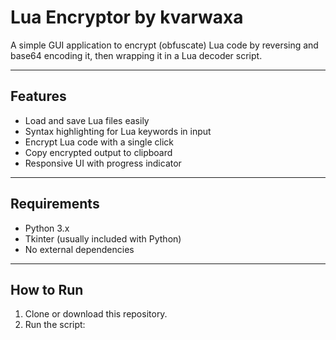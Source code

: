 # Lua Encryptor by kvarwaxa

A simple GUI application to encrypt (obfuscate) Lua code by reversing and base64 encoding it, then wrapping it in a Lua decoder script.

---

## Features

- Load and save Lua files easily
- Syntax highlighting for Lua keywords in input
- Encrypt Lua code with a single click
- Copy encrypted output to clipboard
- Responsive UI with progress indicator

---

## Requirements

- Python 3.x
- Tkinter (usually included with Python)
- No external dependencies

---

## How to Run

1. Clone or download this repository.
2. Run the script:
